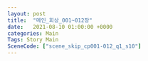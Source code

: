 ```yaml
---
layout: post
title:  "메인_회상_001~012장"
date:   2021-08-10 01:00:00 +0000
categories: Main
Tags: Story Main
SceneCode: ["scene_skip_cp001-012_q1_s10"]
---
```

